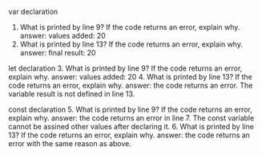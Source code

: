var declaration
1. What is printed by line 9? If the code returns an error, explain why.
   answer: values added: 20
2. What is printed by line 13? If the code returns an error, explain why.
   answer: final result: 20

let declaration
3. What is printed by line 9? If the code returns an error, explain why.
   answer: values added: 20
4. What is printed by line 13? If the code returns an error, explain why.
   answer: the code returns an error. The variable result is not defined in line 13.

const declaration
5. What is printed by line 9? If the code returns an error, explain why.
   answer: the code returns an error in line 7. The const variable cannot be assined other values after declaring it.
6. What is printed by line 13? If the code returns an error, explain why.
   answer: the code returns an error with the same reason as above.
